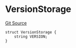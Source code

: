 # VersionStorage
[Git Source](https://github.com/thrackle-io/tron/blob/81964a0e15d7593cfe172486fd6691a89432c332/src/diamond/VersionFacetLib.sol)


```solidity
struct VersionStorage {
    string VERSION;
}
```

